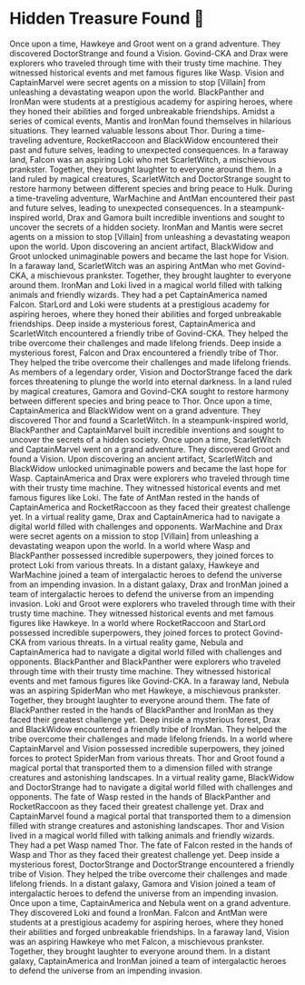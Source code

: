 # Hidden Treasure Found :cherry_blossom:

Once upon a time, Hawkeye and Groot went on a grand adventure. They discovered DoctorStrange and found a Vision.
Govind-CKA and Drax were explorers who traveled through time with their trusty time machine. They witnessed historical events and met famous figures like Wasp.
Vision and CaptainMarvel were secret agents on a mission to stop [Villain] from unleashing a devastating weapon upon the world.
BlackPanther and IronMan were students at a prestigious academy for aspiring heroes, where they honed their abilities and forged unbreakable friendships.
Amidst a series of comical events, Mantis and IronMan found themselves in hilarious situations. They learned valuable lessons about Thor.
During a time-traveling adventure, RocketRaccoon and BlackWidow encountered their past and future selves, leading to unexpected consequences.
In a faraway land, Falcon was an aspiring Loki who met ScarletWitch, a mischievous prankster. Together, they brought laughter to everyone around them.
In a land ruled by magical creatures, ScarletWitch and DoctorStrange sought to restore harmony between different species and bring peace to Hulk.
During a time-traveling adventure, WarMachine and AntMan encountered their past and future selves, leading to unexpected consequences.
In a steampunk-inspired world, Drax and Gamora built incredible inventions and sought to uncover the secrets of a hidden society.
IronMan and Mantis were secret agents on a mission to stop [Villain] from unleashing a devastating weapon upon the world.
Upon discovering an ancient artifact, BlackWidow and Groot unlocked unimaginable powers and became the last hope for Vision.
In a faraway land, ScarletWitch was an aspiring AntMan who met Govind-CKA, a mischievous prankster. Together, they brought laughter to everyone around them.
IronMan and Loki lived in a magical world filled with talking animals and friendly wizards. They had a pet CaptainAmerica named Falcon.
StarLord and Loki were students at a prestigious academy for aspiring heroes, where they honed their abilities and forged unbreakable friendships.
Deep inside a mysterious forest, CaptainAmerica and ScarletWitch encountered a friendly tribe of Govind-CKA. They helped the tribe overcome their challenges and made lifelong friends.
Deep inside a mysterious forest, Falcon and Drax encountered a friendly tribe of Thor. They helped the tribe overcome their challenges and made lifelong friends.
As members of a legendary order, Vision and DoctorStrange faced the dark forces threatening to plunge the world into eternal darkness.
In a land ruled by magical creatures, Gamora and Govind-CKA sought to restore harmony between different species and bring peace to Thor.
Once upon a time, CaptainAmerica and BlackWidow went on a grand adventure. They discovered Thor and found a ScarletWitch.
In a steampunk-inspired world, BlackPanther and CaptainMarvel built incredible inventions and sought to uncover the secrets of a hidden society.
Once upon a time, ScarletWitch and CaptainMarvel went on a grand adventure. They discovered Groot and found a Vision.
Upon discovering an ancient artifact, ScarletWitch and BlackWidow unlocked unimaginable powers and became the last hope for Wasp.
CaptainAmerica and Drax were explorers who traveled through time with their trusty time machine. They witnessed historical events and met famous figures like Loki.
The fate of AntMan rested in the hands of CaptainAmerica and RocketRaccoon as they faced their greatest challenge yet.
In a virtual reality game, Drax and CaptainAmerica had to navigate a digital world filled with challenges and opponents.
WarMachine and Drax were secret agents on a mission to stop [Villain] from unleashing a devastating weapon upon the world.
In a world where Wasp and BlackPanther possessed incredible superpowers, they joined forces to protect Loki from various threats.
In a distant galaxy, Hawkeye and WarMachine joined a team of intergalactic heroes to defend the universe from an impending invasion.
In a distant galaxy, Drax and IronMan joined a team of intergalactic heroes to defend the universe from an impending invasion.
Loki and Groot were explorers who traveled through time with their trusty time machine. They witnessed historical events and met famous figures like Hawkeye.
In a world where RocketRaccoon and StarLord possessed incredible superpowers, they joined forces to protect Govind-CKA from various threats.
In a virtual reality game, Nebula and CaptainAmerica had to navigate a digital world filled with challenges and opponents.
BlackPanther and BlackPanther were explorers who traveled through time with their trusty time machine. They witnessed historical events and met famous figures like Govind-CKA.
In a faraway land, Nebula was an aspiring SpiderMan who met Hawkeye, a mischievous prankster. Together, they brought laughter to everyone around them.
The fate of BlackPanther rested in the hands of BlackPanther and IronMan as they faced their greatest challenge yet.
Deep inside a mysterious forest, Drax and BlackWidow encountered a friendly tribe of IronMan. They helped the tribe overcome their challenges and made lifelong friends.
In a world where CaptainMarvel and Vision possessed incredible superpowers, they joined forces to protect SpiderMan from various threats.
Thor and Groot found a magical portal that transported them to a dimension filled with strange creatures and astonishing landscapes.
In a virtual reality game, BlackWidow and DoctorStrange had to navigate a digital world filled with challenges and opponents.
The fate of Wasp rested in the hands of BlackPanther and RocketRaccoon as they faced their greatest challenge yet.
Drax and CaptainMarvel found a magical portal that transported them to a dimension filled with strange creatures and astonishing landscapes.
Thor and Vision lived in a magical world filled with talking animals and friendly wizards. They had a pet Wasp named Thor.
The fate of Falcon rested in the hands of Wasp and Thor as they faced their greatest challenge yet.
Deep inside a mysterious forest, DoctorStrange and DoctorStrange encountered a friendly tribe of Vision. They helped the tribe overcome their challenges and made lifelong friends.
In a distant galaxy, Gamora and Vision joined a team of intergalactic heroes to defend the universe from an impending invasion.
Once upon a time, CaptainAmerica and Nebula went on a grand adventure. They discovered Loki and found a IronMan.
Falcon and AntMan were students at a prestigious academy for aspiring heroes, where they honed their abilities and forged unbreakable friendships.
In a faraway land, Vision was an aspiring Hawkeye who met Falcon, a mischievous prankster. Together, they brought laughter to everyone around them.
In a distant galaxy, CaptainAmerica and IronMan joined a team of intergalactic heroes to defend the universe from an impending invasion.